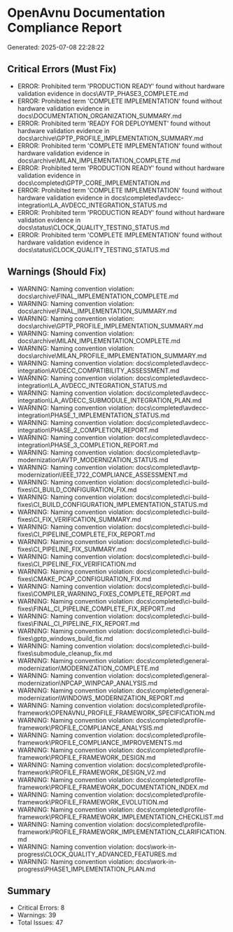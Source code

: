 ﻿# OpenAvnu Documentation Compliance Report
Generated: 2025-07-08 22:28:22

## Critical Errors (Must Fix)
- ERROR: Prohibited term 'PRODUCTION READY' found without hardware validation evidence in docs\AVTP_PHASE3_COMPLETE.md
- ERROR: Prohibited term 'COMPLETE IMPLEMENTATION' found without hardware validation evidence in docs\DOCUMENTATION_ORGANIZATION_SUMMARY.md
- ERROR: Prohibited term 'READY FOR DEPLOYMENT' found without hardware validation evidence in docs\archive\GPTP_PROFILE_IMPLEMENTATION_SUMMARY.md
- ERROR: Prohibited term 'COMPLETE IMPLEMENTATION' found without hardware validation evidence in docs\archive\MILAN_IMPLEMENTATION_COMPLETE.md
- ERROR: Prohibited term 'PRODUCTION READY' found without hardware validation evidence in docs\completed\GPTP_CORE_IMPLEMENTATION.md
- ERROR: Prohibited term 'COMPLETE IMPLEMENTATION' found without hardware validation evidence in docs\completed\avdecc-integration\LA_AVDECC_INTEGRATION_STATUS.md
- ERROR: Prohibited term 'PRODUCTION READY' found without hardware validation evidence in docs\status\CLOCK_QUALITY_TESTING_STATUS.md
- ERROR: Prohibited term 'COMPLETE IMPLEMENTATION' found without hardware validation evidence in docs\status\CLOCK_QUALITY_TESTING_STATUS.md

## Warnings (Should Fix)
- WARNING: Naming convention violation: docs\archive\FINAL_IMPLEMENTATION_COMPLETE.md
- WARNING: Naming convention violation: docs\archive\FINAL_IMPLEMENTATION_SUMMARY.md
- WARNING: Naming convention violation: docs\archive\GPTP_PROFILE_IMPLEMENTATION_SUMMARY.md
- WARNING: Naming convention violation: docs\archive\MILAN_IMPLEMENTATION_COMPLETE.md
- WARNING: Naming convention violation: docs\archive\MILAN_PROFILE_IMPLEMENTATION_SUMMARY.md
- WARNING: Naming convention violation: docs\completed\avdecc-integration\AVDECC_COMPATIBILITY_ASSESSMENT.md
- WARNING: Naming convention violation: docs\completed\avdecc-integration\LA_AVDECC_INTEGRATION_STATUS.md
- WARNING: Naming convention violation: docs\completed\avdecc-integration\LA_AVDECC_SUBMODULE_INTEGRATION_PLAN.md
- WARNING: Naming convention violation: docs\completed\avdecc-integration\PHASE_1_IMPLEMENTATION_STATUS.md
- WARNING: Naming convention violation: docs\completed\avdecc-integration\PHASE_2_COMPLETION_REPORT.md
- WARNING: Naming convention violation: docs\completed\avdecc-integration\PHASE_3_COMPLETION_REPORT.md
- WARNING: Naming convention violation: docs\completed\avtp-modernization\AVTP_MODERNIZATION_STATUS.md
- WARNING: Naming convention violation: docs\completed\avtp-modernization\IEEE_1722_COMPLIANCE_ASSESSMENT.md
- WARNING: Naming convention violation: docs\completed\ci-build-fixes\CI_BUILD_CONFIGURATION_FIX.md
- WARNING: Naming convention violation: docs\completed\ci-build-fixes\CI_BUILD_CONFIGURATION_IMPLEMENTATION_STATUS.md
- WARNING: Naming convention violation: docs\completed\ci-build-fixes\CI_FIX_VERIFICATION_SUMMARY.md
- WARNING: Naming convention violation: docs\completed\ci-build-fixes\CI_PIPELINE_COMPLETE_FIX_REPORT.md
- WARNING: Naming convention violation: docs\completed\ci-build-fixes\CI_PIPELINE_FIX_SUMMARY.md
- WARNING: Naming convention violation: docs\completed\ci-build-fixes\CI_PIPELINE_FIX_VERIFICATION.md
- WARNING: Naming convention violation: docs\completed\ci-build-fixes\CMAKE_PCAP_CONFIGURATION_FIX.md
- WARNING: Naming convention violation: docs\completed\ci-build-fixes\COMPILER_WARNING_FIXES_COMPLETE_REPORT.md
- WARNING: Naming convention violation: docs\completed\ci-build-fixes\FINAL_CI_PIPELINE_COMPLETE_FIX_REPORT.md
- WARNING: Naming convention violation: docs\completed\ci-build-fixes\FINAL_CI_PIPELINE_FIX_REPORT.md
- WARNING: Naming convention violation: docs\completed\ci-build-fixes\gptp_windows_build_fix.md
- WARNING: Naming convention violation: docs\completed\ci-build-fixes\submodule_cleanup_fix.md
- WARNING: Naming convention violation: docs\completed\general-modernization\MODERNIZATION_COMPLETE.md
- WARNING: Naming convention violation: docs\completed\general-modernization\NPCAP_WINPCAP_ANALYSIS.md
- WARNING: Naming convention violation: docs\completed\general-modernization\WINDOWS_MODERNIZATION_REPORT.md
- WARNING: Naming convention violation: docs\completed\profile-framework\OPENAVNU_PROFILE_FRAMEWORK_SPECIFICATION.md
- WARNING: Naming convention violation: docs\completed\profile-framework\PROFILE_COMPLIANCE_ANALYSIS.md
- WARNING: Naming convention violation: docs\completed\profile-framework\PROFILE_COMPLIANCE_IMPROVEMENTS.md
- WARNING: Naming convention violation: docs\completed\profile-framework\PROFILE_FRAMEWORK_DESIGN.md
- WARNING: Naming convention violation: docs\completed\profile-framework\PROFILE_FRAMEWORK_DESIGN_V2.md
- WARNING: Naming convention violation: docs\completed\profile-framework\PROFILE_FRAMEWORK_DOCUMENTATION_INDEX.md
- WARNING: Naming convention violation: docs\completed\profile-framework\PROFILE_FRAMEWORK_EVOLUTION.md
- WARNING: Naming convention violation: docs\completed\profile-framework\PROFILE_FRAMEWORK_IMPLEMENTATION_CHECKLIST.md
- WARNING: Naming convention violation: docs\completed\profile-framework\PROFILE_FRAMEWORK_IMPLEMENTATION_CLARIFICATION.md
- WARNING: Naming convention violation: docs\work-in-progress\CLOCK_QUALITY_ADVANCED_FEATURES.md
- WARNING: Naming convention violation: docs\work-in-progress\PHASE1_IMPLEMENTATION_PLAN.md


## Summary
- Critical Errors: 8
- Warnings: 39
- Total Issues: 47
